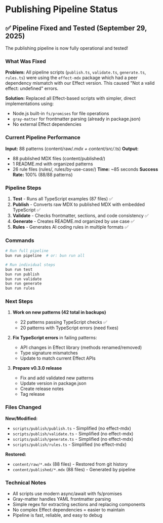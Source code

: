 # Publishing Pipeline Status

## ✅ Pipeline Fixed and Tested (September 29, 2025)

The publishing pipeline is now fully operational and tested!

### What Was Fixed

**Problem:** All pipeline scripts (`publish.ts`, `validate.ts`, `generate.ts`, `rules.ts`) were using the `effect-mdx` package which had a peer dependency mismatch with our Effect version. This caused "Not a valid effect: undefined" errors.

**Solution:** Replaced all Effect-based scripts with simpler, direct implementations using:
- Node.js built-in `fs/promises` for file operations
- `gray-matter` for frontmatter parsing (already in package.json)
- No external Effect dependencies

### Current Pipeline Performance

**Input:** 88 patterns (content/raw/*.mdx + content/src/*.ts)
**Output:** 
- 88 published MDX files (content/published/)
- 1 README.md with organized patterns
- 26 rule files (rules/, rules/by-use-case/)
**Time:** ~85 seconds
**Success Rate:** 100% (88/88 patterns)

### Pipeline Steps

1. **Test** - Runs all TypeScript examples (87 files) ✅
2. **Publish** - Converts raw MDX to published MDX with embedded TypeScript ✅
3. **Validate** - Checks frontmatter, sections, and code consistency ✅
4. **Generate** - Creates README.md organized by use case ✅
5. **Rules** - Generates AI coding rules in multiple formats ✅

### Commands

```bash
# Run full pipeline
bun run pipeline  # or: bun run all

# Run individual steps
bun run test
bun run publish
bun run validate
bun run generate
bun run rules
```

### Next Steps

1. **Work on new patterns (42 total in backups)**
   - 22 patterns passing TypeScript checks ✅
   - 20 patterns with TypeScript errors (need fixes)

2. **Fix TypeScript errors** in failing patterns:
   - API changes in Effect library (methods renamed/removed)
   - Type signature mismatches
   - Update to match current Effect APIs

3. **Prepare v0.3.0 release**
   - Fix and add validated new patterns
   - Update version in package.json
   - Create release notes
   - Tag release

### Files Changed

**New/Modified:**
- `scripts/publish/publish.ts` - Simplified (no effect-mdx)
- `scripts/publish/validate.ts` - Simplified (no effect-mdx)
- `scripts/publish/generate.ts` - Simplified (no effect-mdx)
- `scripts/publish/rules.ts` - Simplified (no effect-mdx)

**Restored:**
- `content/raw/*.mdx` (88 files) - Restored from git history
- `content/published/*.mdx` (88 files) - Generated by pipeline

### Technical Notes

- All scripts use modern async/await with fs/promises
- Gray-matter handles YAML frontmatter parsing
- Simple regex for extracting sections and replacing components
- No complex Effect dependencies = easier to maintain
- Pipeline is fast, reliable, and easy to debug
